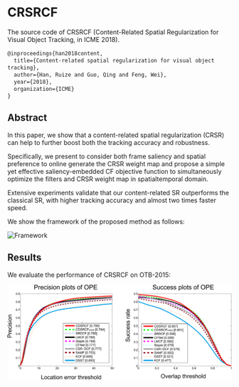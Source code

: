 # CRSRCF
The source code of CRSRCF (Content-Related Spatial Regularization for Visual Object Tracking, in ICME 2018). 

```
@inproceedings{han2018content,
  title={Content-related spatial regularization for visual object tracking},
  author={Han, Ruize and Guo, Qing and Feng, Wei},
  year={2018},
  organization={ICME}
}
```

## Abstract

In this paper, we show that a content-related spatial regularization (CRSR) can help to further boost both the tracking accuracy and robustness.  

Specifically, we present to consider both frame saliency and spatial preference to online generate the CRSR weight map and propose a simple yet effective saliency-embedded CF objective function to simultaneously optimize the filters and CRSR weight map in spatialtemporal domain.  

Extensive experiments validate that our content-related SR outperforms the classical SR, with higher tracking accuracy and almost two times faster speed.

We show the framework of the proposed method as follows:

![Framework](https://github.com/HanRuize/CRSRCF/blob/master/figs/crsr_fig2.png)

## Results

We evaluate the performance of CRSRCF on OTB-2015:  
  
  
![Tracking_results-OTB15](https://github.com/HanRuize/CRSRCF/blob/master/figs/crsr_otb2015.png)


